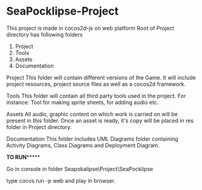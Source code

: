 # SeaPocklipse-Project
This project is made in cocos2d-js on web platform
Root of Project directory has following folders

1.	Project 
2.	Tools
3.	Assets
4.  Documentation

Project 
	This folder will contain different versions of the Game. It will include project resources, project source files as well as a cocos2d framework.

Tools
	This folder will contain all third party tools used in the project. For instance: Tool for making sprite sheets, for adding audio etc.

Assets
	All audio, graphic content on which work is carried on will be present in this folder. Once an asset is ready, it's copy will be placed in res folder in Project directory.

Documentation
  This folder includes UML Diagrams folder containing Activity Diagrams, Class Diagrams and Deployment Diagram.

****************TO RUN*********************

Go in console in folder Seapokalipse\Project\SeaPocklipse

type  cocos run -p web and play in browser.
